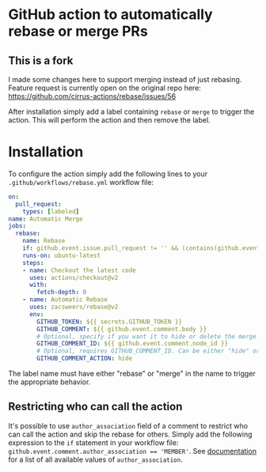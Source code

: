 # GitHub action to automatically rebase or merge PRs

## This is a fork

I made some changes here to support merging instead of just rebasing. Feature request is currently open on the original repo here: https://github.com/cirrus-actions/rebase/issues/56

After installation simply add a label containing `rebase` or `merge` to trigger the action. This will perform the action and then remove the label.

# Installation

To configure the action simply add the following lines to your `.github/workflows/rebase.yml` workflow file:

```yml
on:
  pull_request:
    types: [labeled]
name: Automatic Merge
jobs:
  rebase:
    name: Rebase
    if: github.event.issue.pull_request != '' && (contains(github.event.comment.body, '/rebase') || contains(github.event.comment.body, '/merge'))
    runs-on: ubuntu-latest
    steps:
    - name: Checkout the latest code
      uses: actions/checkout@v2
      with:
        fetch-depth: 0
    - name: Automatic Rebase
      uses: zacsweers/rebase@v2
      env:
        GITHUB_TOKEN: ${{ secrets.GITHUB_TOKEN }}
        GITHUB_COMMENT: ${{ github.event.comment.body }}
        # Optional, specify if you want it to hide or delete the merge comment
        GITHUB_COMMENT_ID: ${{ github.event.comment.node_id }}
        # Optional, requires GITHUB_COMMENT_ID. Can be either "hide" or "delete". Default is hide
        GITHUB_COMMENT_ACTION: hide
```

The label name must have either "rebase" or "merge" in the name to trigger the appropriate behavior.

## Restricting who can call the action

It's possible to use `author_association` field of a comment to restrict who can call the action and skip the rebase for others. Simply add the following expression to the `if` statement in your workflow file: `github.event.comment.author_association == 'MEMBER'`. See [documentation](https://developer.github.com/v4/enum/commentauthorassociation/) for a list of all available values of `author_association`.

